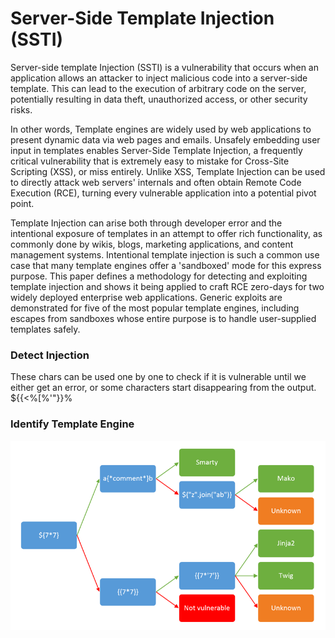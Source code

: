 
# Server-Side Template Injection (SSTI)

Server-side template Injection (SSTI) is a vulnerability that occurs when an application allows an attacker to inject malicious code into a server-side template. This can lead to the execution of arbitrary code on the server, potentially resulting in data theft, unauthorized access, or other security risks.

In other words, Template engines are widely used by web applications to present dynamic data via web pages and emails. Unsafely embedding user input in templates enables Server-Side Template Injection, a frequently critical vulnerability that is
extremely easy to mistake for Cross-Site Scripting (XSS), or miss entirely. Unlike XSS, Template Injection can be used to
directly attack web servers' internals and often obtain Remote Code Execution (RCE), turning every vulnerable
application into a potential pivot point.


Template Injection can arise both through developer error and the intentional exposure of templates in an attempt
to offer rich functionality, as commonly done by wikis, blogs, marketing applications, and content management systems.
Intentional template injection is such a common use case that many template engines offer a 'sandboxed' mode for this
express purpose. This paper defines a methodology for detecting and exploiting template injection and shows it being
applied to craft RCE zero-days for two widely deployed enterprise web applications. Generic exploits are demonstrated for
five of the most popular template engines, including escapes from sandboxes whose entire purpose is to handle user-supplied templates safely.

### Detect Injection
These chars can be used one by one to check if it is vulnerable until we either get an error, or some characters start disappearing from the output. ${{<%[%'"}}%

### Identify Template Engine

![Alt text](https://github.com/anuvind2973/Web-Application-Security/blob/main/Server%20Side%20Template%20Injection/Identify%20Template%20Engine.png)

